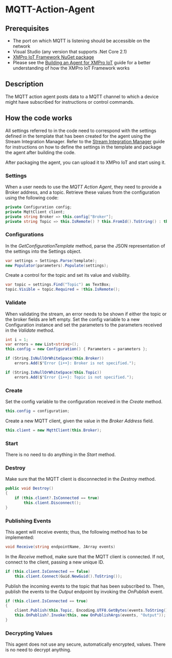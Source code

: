 # MQTT-Action-Agent

## Prerequisites
- The port on which MQTT is listening should be accessible on the network
- Visual Studio (any version that supports .Net Core 2.1)
- [XMPro IoT Framework NuGet package](https://www.nuget.org/packages/XMPro.IOT.Framework/3.0.2-beta)
- Please see the [Building an Agent for XMPro IoT](https://docs.xmpro.com/lessons/writing-an-agent-for-xmpro-iot/) guide for a better understanding of how the XMPro IoT Framework works

## Description
The MQTT action agent posts data to a MQTT channel to which a device might have subscribed for instructions or control commands.

## How the code works
All settings referred to in the code need to correspond with the settings defined in the template that has been created for the agent using the Stream Integration Manager. Refer to the [Stream Integration Manager](https://docs.xmpro.com/courses/packaging-an-agent-using-stream-integration-manager/) guide for instructions on how to define the settings in the template and package the agent after building the code. 

After packaging the agent, you can upload it to XMPro IoT and start using it.

### Settings
When a user needs to use the *MQTT Action Agent*, they need to provide a Broker address, and a topic. Retrieve these values from the configuration using the following code: 
```csharp
private Configuration config;
private MqttClient client;
private string Broker => this.config["Broker"];
private string Topic => this.IsRemote() ? this.FromId().ToString() : this.config["Topic"];
```

### Configurations
In the *GetConfigurationTemplate* method, parse the JSON representation of the settings into the Settings object.
```csharp
var settings = Settings.Parse(template);
new Populator(parameters).Populate(settings);
```
Create a control for the topic and set its value and visibility.
```csharp
var topic = settings.Find("Topic") as TextBox;
topic.Visible = topic.Required = !this.IsRemote();
```

### Validate
When validating the stream, an error needs to be shown if either the topic or the broker fields are left empty. Set the config variable to a new Configuration instance and set the parameters to the parameters received in the *Validate* method.
```csharp
int i = 1;
var errors = new List<string>();
this.config = new Configuration() { Parameters = parameters };

if (String.IsNullOrWhiteSpace(this.Broker))
    errors.Add($"Error {i++}: Broker is not specified.");

if (String.IsNullOrWhiteSpace(this.Topic))
    errors.Add($"Error {i++}: Topic is not specified.");
```

### Create
Set the config variable to the configuration received in the *Create* method.
```csharp
this.config = configuration;
```
Create a new MQTT client, given the value in the *Broker Address* field.
```csharp
this.client = new MqttClient(this.Broker);
```

### Start
There is no need to do anything in the *Start* method.

### Destroy
Make sure that the MQTT client is disconnected in the *Destroy* method.
```csharp
public void Destroy()
{
    if (this.client?.IsConnected == true)
        this.client.Disconnect();
}
```

### Publishing Events
This agent will receive events; thus, the following method has to be implemented:
```csharp
void Receive(string endpointName, JArray events)
```

In the *Receive* method, make sure that the MQTT client is connected. If not, connect to the client, passing a new unique ID.
```csharp
if (this.client.IsConnected == false)
    this.client.Connect(Guid.NewGuid().ToString());
```

Publish the incoming events to the topic that has been subscribed to. Then, publish the events to the *Output* endpoint by invoking the *OnPublish* event.

```csharp
if (this.client.IsConnected == true)
{
    client.Publish(this.Topic, Encoding.UTF8.GetBytes(events.ToString()), MqttMsgBase.QOS_LEVEL_EXACTLY_ONCE, false);
    this.OnPublish?.Invoke(this, new OnPublishArgs(events, "Output"));
}
```

### Decrypting Values
This agent does not use any secure, automatically encrypted, values. There is no need to decrypt anything.
